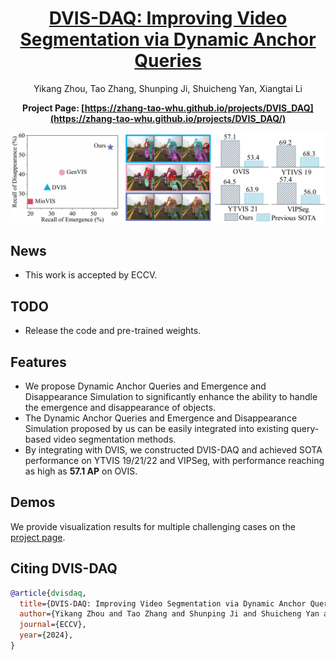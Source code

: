 <div align="center">

# [DVIS-DAQ: Improving Video Segmentation via Dynamic Anchor Queries](https://arxiv.org/pdf/2404.00086.pdf)
Yikang Zhou, Tao Zhang, Shunping Ji, Shuicheng Yan, Xiangtai Li

**Project Page: [https://zhang-tao-whu.github.io/projects/DVIS_DAQ](https://zhang-tao-whu.github.io/projects/DVIS_DAQ/)**

<img src="https://github.com/zhang-tao-whu/paper_images/blob/master/dvis_daq/dvis-daq-teaser.png" width="800"/>
</div>

## News
- This work is accepted by ECCV.
  
## TODO
- Release the code and pre-trained weights.

## Features
- We propose Dynamic Anchor Queries and Emergence and Disappearance Simulation to significantly enhance the ability to handle the emergence and disappearance of objects.
- The Dynamic Anchor Queries and Emergence and Disappearance Simulation proposed by us can be easily integrated into existing query-based video segmentation methods.
- By integrating with DVIS, we constructed DVIS-DAQ and achieved SOTA performance on YTVIS 19/21/22 and VIPSeg, with performance reaching as high as **57.1 AP** on OVIS.

## Demos
We provide visualization results for multiple challenging cases on the [project page](https://zhang-tao-whu.github.io/projects/DVIS_DAQ/).

## <a name="CitingDAQ"></a>Citing DVIS-DAQ

```BibTeX
@article{dvisdaq,
  title={DVIS-DAQ: Improving Video Segmentation via Dynamic Anchor Queries}, 
  author={Yikang Zhou and Tao Zhang and Shunping Ji and Shuicheng Yan and Xiangtai Li},
  journal={ECCV},
  year={2024},
}
```
